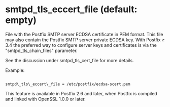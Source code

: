# smtpd_tls_eccert_file (default: empty)
 File with the Postfix SMTP server ECDSA certificate in PEM format.
This file may also contain the Postfix SMTP server private ECDSA key.
With Postfix ≥ 3.4 the preferred way to configure server keys and
certificates is via the "smtpd\_tls\_chain\_files" parameter. 


 See the discussion under smtpd\_tls\_cert\_file for more details. 


 Example: 



```

smtpd\_tls\_eccert\_file = /etc/postfix/ecdsa-scert.pem

```

 This feature is available in Postfix 2.6 and later, when Postfix is
compiled and linked with OpenSSL 1.0.0 or later. 


